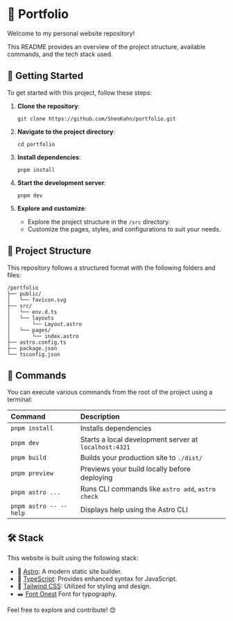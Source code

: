 # 🏡 Portfolio

Welcome to my personal website repository!

This README provides an overview of the project structure, available commands, and the tech stack used.

## 🚀 Getting Started

To get started with this project, follow these steps:

1. **Clone the repository**:

   ```
   git clone https://github.com/SheoKahn/portfolio.git
   ```

2. **Navigate to the project directory**:

   ```
   cd portfolio
   ```

3. **Install dependencies**:

   ```
   pnpm install
   ```

4. **Start the development server**:

   ```
   pnpm dev
   ```

5. **Explore and customize**:
   -  Explore the project structure in the `/src` directory.
   -  Customize the pages, styles, and configurations to suit your needs.

## 📂 Project Structure

This repository follows a structured format with the following folders and files:

```text
/portfolio
├── public/
│   └── favicon.svg
├── src/
│   └── env.d.ts
│   └── layouts
│       └── Layout.astro
│   └── pages/
│       └── index.astro
├── astro.config.ts
├── package.json
└── tsconfig.json
```

## 🧞 Commands

You can execute various commands from the root of the project using a terminal:

| Command                | Description                                           |
| :--------------------- | :---------------------------------------------------- |
| `pnpm install`         | Installs dependencies                                 |
| `pnpm dev`             | Starts a local development server at `localhost:4321` |
| `pnpm build`           | Builds your production site to `./dist/`              |
| `pnpm preview`         | Previews your build locally before deploying          |
| `pnpm astro ...`       | Runs CLI commands like `astro add`, `astro check`     |
| `pnpm astro -- --help` | Displays help using the Astro CLI                     |

## 🛠️ Stack

This website is built using the following stack:

-  🚧 [Astro](https://astro.build): A modern static site builder.
-  📑 [TypeScript](https://www.typescriptlang.org): Provides enhanced syntax for JavaScript.
-  💅 [Tailwind CSS](https://tailwindcss.com): Utilized for styling and design.
-  ✒️ [Font Onest](https://fontsource.org/fonts/onest) Font for typography.

Feel free to explore and contribute! 😊
